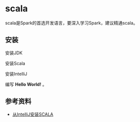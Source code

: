 # scala

scala是Spark的首选开发语言，要深入学习Spark，建议精通scala。

## 安装

安装JDK

安装Scala

安装IntelliJ

编写 **Hello World!** 。


## 参考资料

- [从IntelliJ安装SCALA](https://docs.scala-lang.org/getting-started-intellij-track/getting-started-with-scala-in-intellij.html)